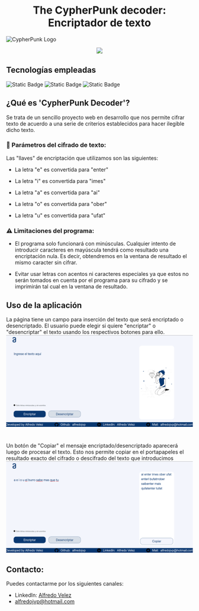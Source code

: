 <h1 align="center"> The CypherPunk decoder: Encriptador de texto</h1>

![CypherPunk Logo](https://i.imgur.com/ZD6fGdx_d.webp?maxwidth=760&fidelity=grand)

<p align="center">
<img src="https://img.shields.io/badge/STATUS-EN_DESARROLLO-yellow">
</p>

<h2>Tecnologías empleadas</h2>

![Static Badge](https://img.shields.io/badge/JavaScript-%23F7DE07?logo=JavaScript&logoColor=%23000000) ![Static Badge](https://img.shields.io/badge/HTML-%23FB9D0E?logo=HTML5&logoColor=%23000000) ![Static Badge](https://img.shields.io/badge/CSS-%230789F7?logo=css3&logoColor=%23000000)

<h2>¿Qué es 'CypherPunk Decoder'?</h2>
Se trata de un sencillo proyecto web en desarrollo que nos permite cifrar texto de acuerdo a una serie de criterios establecidos para hacer ilegible dicho texto.

<h3>🔨 Parámetros del cifrado de texto:</h3>

Las "llaves" de encriptación que utilizamos son las siguientes:

* La letra "e" es convertida para "enter"

* La letra "i" es convertida para "imes"

* La letra "a" es convertida para "ai"

* La letra "o" es convertida para "ober"

* La letra "u" es convertida para "ufat"


<h3>⚠️ Limitaciones del programa:</h3>

* El programa solo funcionará con minúsculas. Cualquier intento de introducir caracteres en mayúscula tendrá como resultado una encriptación nula. Es decir, obtendremos en la ventana de resultado el mismo caracter sin cifrar.

* Evitar usar letras con acentos ni caracteres especiales ya que estos no serán tomados en cuenta por el programa para su cifrado y se imprimirán tal cual en la ventana de resultado. 

<h2>Uso de la aplicación</h2>
La página tiene un campo para inserción del texto que será encriptado o desencriptado. El usuario puede elegir si quiere "encriptar" o "desencriptar" el texto usando los respectivos botones para ello.
<img src="./Others/Screenshot from 2024-08-24 14-34-38.png">

#

Un botón de "Copiar" el mensaje encriptado/desencriptado aparecerá luego de procesar el texto. Esto nos permite copiar en el portapapeles el resultado exacto del cifrado o descifrado del texto que introducimos
<img src="./Others/Screenshot from 2024-08-24 14-37-17.png">

<h2>Contacto:</h2>
Puedes contactarme por los siguientes canales: 

* <label>LinkedIn: <a href="https://www.linkedin.com/feed/">Alfredo Velez<a></label>
* <label>alfredojvp@hotmail.com</label>